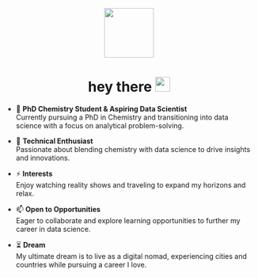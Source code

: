 <div id="header" align="center">
  <img src="https://media.giphy.com/media/ZVik7pBtu9dNS/giphy.gif" width="100"/>
</div>
<div align="center">
  <img src="https://komarev.com/ghpvc/?username=sandra-raphaels-nwankwo&style=flat-square&color=blue" alt=""/>
</div>
<h1 align="center">
  hey there
  <img src="https://media.giphy.com/media/hvRJCLFzcasrR4ia7z/giphy.gif" width="30px"/>
</h1>

- :telescope: **PhD Chemistry Student & Aspiring Data Scientist**  
  Currently pursuing a PhD in Chemistry and transitioning into data science with a focus on analytical problem-solving.

- :seedling: **Technical Enthusiast**  
  Passionate about blending chemistry with data science to drive insights and innovations.

- :zap: **Interests**  
  Enjoy watching reality shows and traveling to expand my horizons and relax.

- :mailbox: **Open to Opportunities**  
  Eager to collaborate and explore learning opportunities to further my career in data science.

- ⏳ **Dream**  
  My ultimate dream is to live as a digital nomad, experiencing cities and countries while pursuing a career I love.
